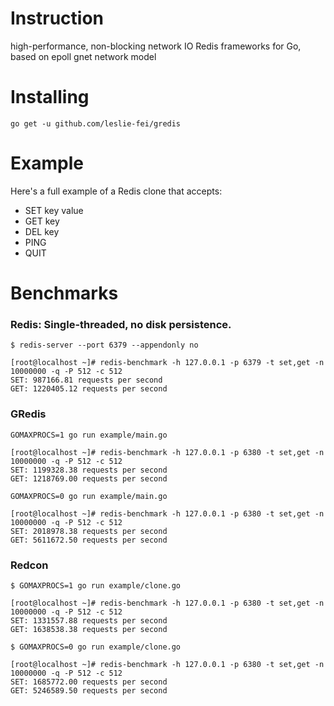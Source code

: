 # Instruction 

high-performance, non-blocking network IO Redis frameworks for Go, based on epoll gnet network model

# Installing

```
go get -u github.com/leslie-fei/gredis
```

# Example

Here's a full example of a Redis clone that accepts:

- SET key value
- GET key
- DEL key
- PING
- QUIT

# Benchmarks

### Redis: Single-threaded, no disk persistence.

```
$ redis-server --port 6379 --appendonly no
```

```
[root@localhost ~]# redis-benchmark -h 127.0.0.1 -p 6379 -t set,get -n 10000000 -q -P 512 -c 512
SET: 987166.81 requests per second
GET: 1220405.12 requests per second
```

### GRedis

```
GOMAXPROCS=1 go run example/main.go
```

```
[root@localhost ~]# redis-benchmark -h 127.0.0.1 -p 6380 -t set,get -n 10000000 -q -P 512 -c 512
SET: 1199328.38 requests per second
GET: 1218769.00 requests per second
```

```
GOMAXPROCS=0 go run example/main.go
```

```
[root@localhost ~]# redis-benchmark -h 127.0.0.1 -p 6380 -t set,get -n 10000000 -q -P 512 -c 512
SET: 2018978.38 requests per second
GET: 5611672.50 requests per second
```

### Redcon

```
$ GOMAXPROCS=1 go run example/clone.go
```

```
[root@localhost ~]# redis-benchmark -h 127.0.0.1 -p 6380 -t set,get -n 10000000 -q -P 512 -c 512
SET: 1331557.88 requests per second
GET: 1638538.38 requests per second
```

```
$ GOMAXPROCS=0 go run example/clone.go
```

```
[root@localhost ~]# redis-benchmark -h 127.0.0.1 -p 6380 -t set,get -n 10000000 -q -P 512 -c 512
SET: 1685772.00 requests per second
GET: 5246589.50 requests per second
```
